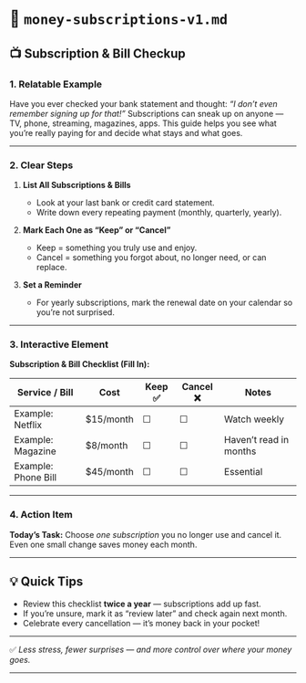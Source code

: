 # 📄 `money-subscriptions-v1.md`

## 📺 Subscription & Bill Checkup

### 1. Relatable Example

Have you ever checked your bank statement and thought: *“I don’t even remember signing up for that!”* Subscriptions can sneak up on anyone — TV, phone, streaming, magazines, apps. This guide helps you see what you’re really paying for and decide what stays and what goes.

---

### 2. Clear Steps

1. **List All Subscriptions & Bills**

   * Look at your last bank or credit card statement.
   * Write down every repeating payment (monthly, quarterly, yearly).

2. **Mark Each One as “Keep” or “Cancel”**

   * Keep = something you truly use and enjoy.
   * Cancel = something you forgot about, no longer need, or can replace.

3. **Set a Reminder**

   * For yearly subscriptions, mark the renewal date on your calendar so you’re not surprised.

---

### 3. Interactive Element

**Subscription & Bill Checklist (Fill In):**

| Service / Bill      | Cost       | Keep ✅ | Cancel ❌ | Notes                  |
| ------------------- | ---------- | ------ | -------- | ---------------------- |
| Example: Netflix    | \$15/month | ☐      | ☐        | Watch weekly           |
| Example: Magazine   | \$8/month  | ☐      | ☐        | Haven’t read in months |
| Example: Phone Bill | \$45/month | ☐      | ☐        | Essential              |

---

### 4. Action Item

**Today’s Task:** Choose *one subscription* you no longer use and cancel it. Even one small change saves money each month.

---

## 💡 Quick Tips

* Review this checklist **twice a year** — subscriptions add up fast.
* If you’re unsure, mark it as “review later” and check again next month.
* Celebrate every cancellation — it’s money back in your pocket!

---

✅ *Less stress, fewer surprises — and more control over where your money goes.*

---
